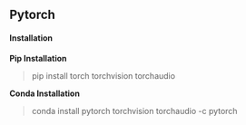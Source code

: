 ## Pytorch

#### Installation
**Pip Installation**
> pip install torch torchvision torchaudio

**Conda Installation**
> conda install pytorch torchvision torchaudio -c pytorch

